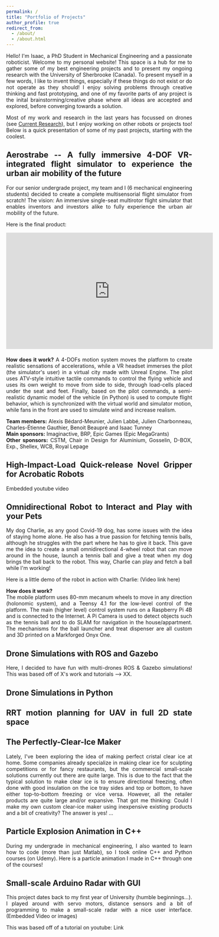 ```yaml
---
permalink: /
title: "Portfolio of Projects"
author_profile: true
redirect_from: 
  - /about/
  - /about.html
---
```


<style>
  body {
    text-align: justify;
  }
</style>

Hello! I'm Isaac, a PhD Student in Mechanical Engineering and a passionate roboticist. Welcome to my personal website! This space is a hub for me to gather some of my best engineering projects and to present my ongoing research with the University of Sherbrooke (Canada).
To present myself in a few words, I like to invent things, especially if these things do not exist or do not operate as they should! I enjoy solving problems through creative thinking and fast prototyping, and one of my favorite parts of any project is the inital brainstorming/creative phase where all ideas are accepted and explored, before converging towards a solution.

Most of my work and research in the last years has focussed on drones (see [Current Research](/research/)), but I enjoy working on other robots or projects too! Below is a quick presentation of some of my past projects, starting with the coolest.

<!--Lets go in coolness order -->

## Aerostrabe -- A fully immersive 4-DOF VR-integrated flight simulator to experience the urban air mobility of the future
For our senior undergrade project, my team and I (6 mechanical engineering students) decided to create a complete multisensorial flight simulator from scratch! The vision: An immersive single-seat multirotor flight simulator that enables inventors and investors alike to fully experience the urban air mobility of the future.

Here is the final product:
<div style="margin-bottom: 20px;">
<iframe 
  width="560" 
  height="315" 
  src="https://www.youtube.com//embed/aee_68XI4RY" 
  frameborder="0" 
  allow="accelerometer; autoplay; clipboard-write; encrypted-media; gyroscope; picture-in-picture; web-share"
  allowfullscreen>
</iframe>
</div>

**How does it work?** A 4-DOFs motion system moves the platform to create realistic sensations of accelerations, while a VR headset immerses the pilot (the simulator's user) in a virtual city made with Unreal Engine. The pilot uses ATV-style intuitive tactile commands to control the flying vehicle and uses its own weight to move from side to side, through load-cells placed under the seat and feet. Finally, based on the pilot commands, a semi-realistic dynamic model of the vehicle (in Python) is used to compute flight behavior, which is synchronized with the virtual world and simulator motion, while fans in the front are used to simulate wind and increase realism.

**Team members:** Alexis Bédard-Meunier, Julien Labbé, Julien Charbonneau, Charles-Étienne Gauthier, Benoit Beaupré and Isaac Tunney  
**Main sponsors:** Imaginactive, BRP, Epic Games (Epic MegaGrants)  
**Other sponsors:** CSTM, Chair in Design for Aluminium, Gosselin, D-BOX, Exp., Shellex, WCB, Royal Lepage  

## High-Impact-Load Quick-release Novel Gripper for Acrobatic Robots
Embedded youtube video


## Omnidirectional Robot to Interact and Play with your Pets
My dog Charlie, as any good Covid-19 dog, has some issues with the idea of staying home alone. He also has a true passion for fetching tennis balls, although he struggles with the part where he has to give it back. This gave me the idea to create a small omnidirectional 4-wheel robot that can move around in the house, launch a tennis ball and give a treat when my dog brings the ball back to the robot. This way, Charlie can play and fetch a ball while I'm working!

Here is a little demo of the robot in action with Charlie:
(Video link here)

**How does it work?**  
The mobile platform uses 80-mm mecanum wheels to move in any direction (holonomic system), and a Teensy 4.1 for the low-level control of the platform. 
The main (higher level) control system runs on a Raspberry Pi 4B and is connected to the Internet. A Pi Camera is used to detect objects such as the tennis ball and to do SLAM for navigation in the house/appartment. The mechanisms for the ball launcher and treat dispenser are all custom and 3D printed on a Markforged Onyx One. 

## Drone Simulations with ROS and Gazebo
Here, I decided to have fun with multi-drones ROS & Gazebo simulations! This was based off of X's work and tutorials --> XX.


## Drone Simulations in Python


## RRT motion planning for UAV in full 2D state space


## The Perfectly-Clear-Ice Maker
Lately, I've been exploring the idea of making perfect cristal clear ice at home. Some companies already specialize in making clear ice for sculpting competitions or for fancy restaurants, but the commercial small-scale solutions currently out there are quite large. This is due to the fact that the typical solution to make clear ice is to ensure directional freezing, often done with good insulation on the ice tray sides and top or bottom, to have either top-to-bottom freezing or vice versa. However, all the retailer products are quite large and/or expansive. That got me thinking: Could I make my own custom clear-ice maker using inexpensive existing products and a bit of creativity?
The answer is yes! ...

## Particle Explosion Animation in C++
During my undergrade in mechanical engineering, I also wanted to learn how to code (more than just Matlab), so I took online C++ and Python courses (on Udemy). Here is a particle animation I made in C++ through one of the courses!

## Small-scale Arduino Radar with GUI
This project dates back to my first year of University (humble beginnings...). I played around with servo motors, distance sensors and a bit of programming to make a small-scale radar with a nice user interface.
(Embedded Video or images)

This was based off of a tutorial on youtube: Link

<!-- This is the front page of a website that is powered by the [Academic Pages template](https://github.com/academicpages/academicpages.github.io) and hosted on GitHub pages. [GitHub pages](https://pages.github.com) is a free service in which websites are built and hosted from code and data stored in a GitHub repository, automatically updating when a new commit is made to the repository. This template was forked from the [Minimal Mistakes Jekyll Theme](https://mmistakes.github.io/minimal-mistakes/) created by Michael Rose, and then extended to support the kinds of content that academics have: publications, talks, teaching, a portfolio, blog posts, and a dynamically-generated CV. You can fork [this template](https://github.com/academicpages/academicpages.github.io) right now, modify the configuration and markdown files, add your own PDFs and other content, and have your own site for free, with no ads!

A data-driven personal website
======
Like many other Jekyll-based GitHub Pages templates, Academic Pages makes you separate the website's content from its form. The content & metadata of your website are in structured markdown files, while various other files constitute the theme, specifying how to transform that content & metadata into HTML pages. You keep these various markdown (.md), YAML (.yml), HTML, and CSS files in a public GitHub repository. Each time you commit and push an update to the repository, the [GitHub pages](https://pages.github.com/) service creates static HTML pages based on these files, which are hosted on GitHub's servers free of charge.

Many of the features of dynamic content management systems (like Wordpress) can be achieved in this fashion, using a fraction of the computational resources and with far less vulnerability to hacking and DDoSing. You can also modify the theme to your heart's content without touching the content of your site. If you get to a point where you've broken something in Jekyll/HTML/CSS beyond repair, your markdown files describing your talks, publications, etc. are safe. You can rollback the changes or even delete the repository and start over - just be sure to save the markdown files! Finally, you can also write scripts that process the structured data on the site, such as [this one](https://github.com/academicpages/academicpages.github.io/blob/master/talkmap.ipynb) that analyzes metadata in pages about talks to display [a map of every location you've given a talk](https://academicpages.github.io/talkmap.html).

Getting started
======
1. Register a GitHub account if you don't have one and confirm your e-mail (required!)
1. Fork [this template](https://github.com/academicpages/academicpages.github.io) by clicking the "Use this template" button in the top right. 
1. Go to the repository's settings (rightmost item in the tabs that start with "Code", should be below "Unwatch"). Rename the repository "[your GitHub username].github.io", which will also be your website's URL.
1. Set site-wide configuration and create content & metadata (see below -- also see [this set of diffs](http://archive.is/3TPas) showing what files were changed to set up [an example site](https://getorg-testacct.github.io) for a user with the username "getorg-testacct")
1. Upload any files (like PDFs, .zip files, etc.) to the files/ directory. They will appear at https://[your GitHub username].github.io/files/example.pdf.  
1. Check status by going to the repository settings, in the "GitHub pages" section

Site-wide configuration
------
The main configuration file for the site is in the base directory in [_config.yml](https://github.com/academicpages/academicpages.github.io/blob/master/_config.yml), which defines the content in the sidebars and other site-wide features. You will need to replace the default variables with ones about yourself and your site's github repository. The configuration file for the top menu is in [_data/navigation.yml](https://github.com/academicpages/academicpages.github.io/blob/master/_data/navigation.yml). For example, if you don't have a portfolio or blog posts, you can remove those items from that navigation.yml file to remove them from the header. 

Create content & metadata
------
For site content, there is one markdown file for each type of content, which are stored in directories like _publications, _talks, _posts, _teaching, or _pages. For example, each talk is a markdown file in the [_talks directory](https://github.com/academicpages/academicpages.github.io/tree/master/_talks). At the top of each markdown file is structured data in YAML about the talk, which the theme will parse to do lots of cool stuff. The same structured data about a talk is used to generate the list of talks on the [Talks page](https://academicpages.github.io/talks), each [individual page](https://academicpages.github.io/talks/2012-03-01-talk-1) for specific talks, the talks section for the [CV page](https://academicpages.github.io/cv), and the [map of places you've given a talk](https://academicpages.github.io/talkmap.html) (if you run this [python file](https://github.com/academicpages/academicpages.github.io/blob/master/talkmap.py) or [Jupyter notebook](https://github.com/academicpages/academicpages.github.io/blob/master/talkmap.ipynb), which creates the HTML for the map based on the contents of the _talks directory).

**Markdown generator**

The repository includes [a set of Jupyter notebooks](https://github.com/academicpages/academicpages.github.io/tree/master/markdown_generator
) that converts a CSV containing structured data about talks or presentations into individual markdown files that will be properly formatted for the Academic Pages template. The sample CSVs in that directory are the ones I used to create my own personal website at stuartgeiger.com. My usual workflow is that I keep a spreadsheet of my publications and talks, then run the code in these notebooks to generate the markdown files, then commit and push them to the GitHub repository.

How to edit your site's GitHub repository
------
Many people use a git client to create files on their local computer and then push them to GitHub's servers. If you are not familiar with git, you can directly edit these configuration and markdown files directly in the github.com interface. Navigate to a file (like [this one](https://github.com/academicpages/academicpages.github.io/blob/master/_talks/2012-03-01-talk-1.md) and click the pencil icon in the top right of the content preview (to the right of the "Raw | Blame | History" buttons). You can delete a file by clicking the trashcan icon to the right of the pencil icon. You can also create new files or upload files by navigating to a directory and clicking the "Create new file" or "Upload files" buttons. 

Example: editing a markdown file for a talk
![Editing a markdown file for a talk](/images/editing-talk.png)

For more info
------
More info about configuring Academic Pages can be found in [the guide](https://academicpages.github.io/markdown/), the [growing wiki](https://github.com/academicpages/academicpages.github.io/wiki), and you can always [ask a question on GitHub](https://github.com/academicpages/academicpages.github.io/discussions). The [guides for the Minimal Mistakes theme](https://mmistakes.github.io/minimal-mistakes/docs/configuration/) (which this theme was forked from) might also be helpful. -->
